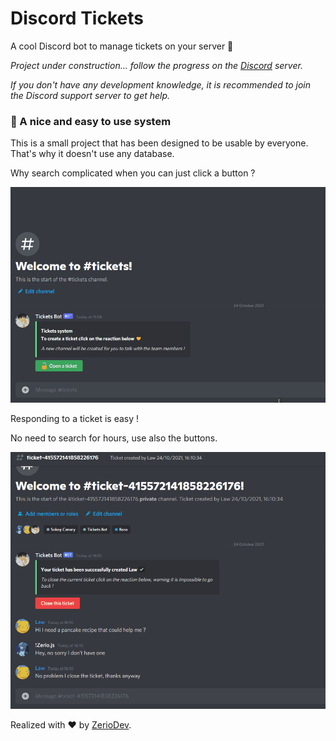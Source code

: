 # Discord Tickets

A cool Discord bot to manage tickets on your server 🎫

*Project under construction... follow the progress on the [Discord](https://discord.gg/5cGSYV8ZZj) server.*

*If you don't have any development knowledge, it is recommended to join the Discord support server to get help.*

### 💬 A nice and easy to use system

This is a small project that has been designed to be usable by everyone. That's why it doesn't use any database.

Why search complicated when you can just click a button ?

![Setup](./img/setup.gif)

Responding to a ticket is easy !

No need to search for hours, use also the buttons.

![Ticket](./img/ticket.gif)

Realized with ❤️ by [ZerioDev](https://github.com/ZerioDev).